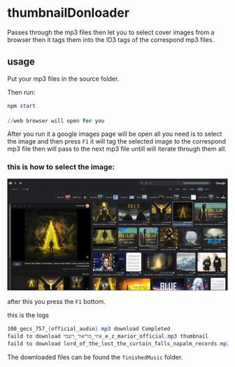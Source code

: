 # thumbnailDonloader

Passes through the mp3 files then let you to select cover images from a browser 
then it tags them into the ID3 tags of the correspond mp3 files.

## usage
Put your mp3 files in the source folder.

Then run:
```powershell
npm start

//web browser will open for you
```
After you run it a google images page will be open all you need is to select the image 
and then press `F1` it will tag the selected image to the correspond mp3 file
then will pass to the next mp3 file untill will iterate through them all.

### this is how to select the image:
<p align="left">
  <img width="800" src="https://github.com/matan-chan/thumbnailDonloader/blob/main/example/screenshot.jpg?raw=true">
</p>

after this  you press the `F1` bottom.

this is the logs
```powershell
100_gecs_757_{official_audio}.mp3 download Completed
faild to download איזי_מריאור_רשמי_e_z_marior_official.mp3 thumbnail
faild to download lord_of_the_lost_the_curtain_falls_napalm_records.mp3 thumbnail
```

The downloaded files can be found the `finishedMusic` folder.
